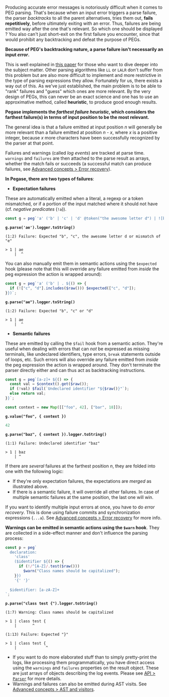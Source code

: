 Producing accurate error messages is notoriously difficult when it comes to PEG parsing. That's because when an input error triggers a parse failure, the parser *backtracks* to all the parent alternatives, tries them out, **fails repetitively**, before ultimately exiting with an error. Thus, failures are being emitted way after the one that's relevant. So which one should be displayed ? You also can't just short-exit on the first failure you encounter, since that would prohibit any backtracking and defeat the purpose of PEGs.

**Because of PEG's backtracking nature, a parse failure isn't necessarily an input *error*.**

This is well explained in [this paper](http://scg.unibe.ch/archive/masters/Ruef16a.pdf) for those who want to dive deeper into the subject matter. Other parsing algorithms like `LL` or `LALR` don't suffer from this problem but are also more difficult to implement and more restrictive in the type of parsing expressions they allow. Fortunately for us, there exists a way out of this. As we've just established, the main problem is to be able to "rank" failures and "guess" which ones are more relevant. By the very design of PEGs, this can never be an exact science and one has to use an approximative method, called **heuristic**, to produce good enough results.

**Pegase implements the *farthest failure heuristic*, which considers the farthest failure(s) in terms of input position to be the most relevant.**

The general idea is that a failure emitted at input position *n* will generally be more relevant than a failure emitted at position *n - x*, where *x* is a positive integer, because *x* more characters have been successfully recognized by the parser at that point.

Failures and warnings (called *log events*) are tracked at parse time. `warnings` and `failures` are then attached to the parse result as arrays, whether the match fails or succeeds (a successful match can produce failures, see [Advanced concepts > Error recovery](/pegase/advanced-concepts/Error-recovery/)).

**In Pegase, there are two types of failures**:

- **Expectation failures**

These are automatically emitted when a literal, a regexp or a token mismatched, or if a portion of the input matched where it should not have (cf. *negative predicates* (`!a`)).

```js
const g = peg`'a' ('b' | 'c' | 'd' @token("the awesome letter d") | ![b-e] .)`;
```

**`g.parse('ae').logger.toString()`**

```text
(1:2) Failure: Expected "b", "c", the awesome letter d or mismatch of "e"

> 1 | ae
    |  ^
```

You can also manually emit them in semantic actions using the `$expected` hook (please note that this will override any failure emitted from *inside* the peg expression the action is wrapped around):

```js
const g = peg`'a' ('b' | . ${() => {
  if (!["c", "d"].includes($raw())) $expected(["c", "d"]);
}})`;
```

**`g.parse("ae").logger.toString()`**

```text
(1:2) Failure: Expected "b", "c" or "d"

> 1 | ae
    |  ^
```

- **Semantic failures**

These are emitted by calling the `$fail` hook from a semantic action. They're useful when dealing with errors that can *not* be expressed as missing terminals, like undeclared identifiers, type errors, `break` statements outside of loops, etc. Such errors will also override any failure emitted from *inside* the peg expression the action is wrapped around. They don't terminate the parser directly either and can thus act as backtracking instructions.

```js
const g = peg`[a-z]+ ${() => {
  const val = $context().get($raw());
  if (!val) $fail(`Undeclared identifier "${$raw()}"`);
  else return val;
}}`;

const context = new Map([["foo", 42], ["bar", 18]]);
```

**`g.value("foo", { context })`**

```js
42
```

**`g.parse("baz", { context }).logger.toString()`**

```text
(1:1) Failure: Undeclared identifier "baz"

> 1 | baz
    | ^
```

If there are *several* failures at the farthest position *n*, they are folded into one with the following logic:

- If they're only expectation failures, the expectations are *merged* as illustrated above.
- If there is a semantic failure, it will override all other failures. In case of multiple semantic failures at the same position, the last one will win.

If you want to identify multiple input errors at once, you have to do *error recovery*. This is done using failure commits and synchronization expressions (`...a`). See [Advanced concepts > Error recovery](/pegase/advanced-concepts/Error-recovery/) for more info.

**Warnings can be emitted in semantic actions using the `$warn` hook**. They are collected in a side-effect manner and don't influence the parsing process:

```js
const p = peg`
  declaration:
    'class'
    ($identifier ${() => {
      if (!/^[A-Z]/.test($raw()))
        $warn("Class names should be capitalized");
    }})
    '{' '}'
    
  $identifier: [a-zA-Z]+
`;
```

**`p.parse("class test {").logger.toString()`**

```text
(1:7) Warning: Class names should be capitalized

> 1 | class test {
    |       ^

(1:13) Failure: Expected "}"

> 1 | class test {
    |             ^
```

- If you want to do more elaborated stuff than to simply pretty-print the logs, like processing them programmatically, you have direct access using the `warnings` and `failures` properties on the result object. These are just arrays of objects describing the log events. Please see [API > `Parser`](/pegase/api/Parser/) for more details.
- Warnings and failures can also be emitted during AST visits. See [Advanced concepts > AST and visitors](/pegase/advanced-concepts/AST-and-visitors/).

